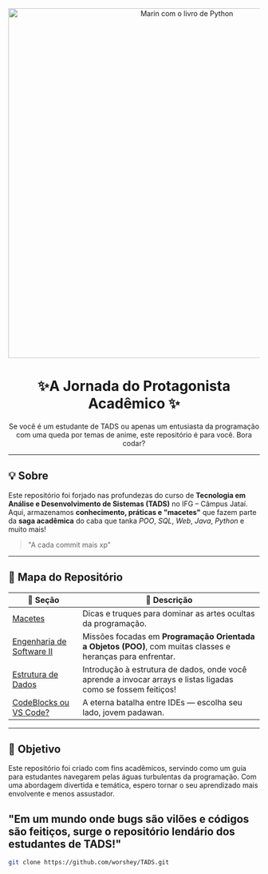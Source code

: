 <div align="center">
  <img src="Marin_Kitagawa_automate_the_boring_stuff_with_python.png" width="700" alt="Marin com o livro de Python"/>
  <h1>✨A Jornada do Protagonista Acadêmico ✨</h1>
  <p>Se você é um estudante de TADS ou apenas um entusiasta da programação com uma queda por temas de anime, este repositório é para você. Bora codar? </p>
</div>

---

## 💡 Sobre

Este repositório foi forjado nas profundezas do curso de **Tecnologia em Análise e Desenvolvimento de Sistemas (TADS)** no IFG – Câmpus Jataí. Aqui, armazenamos **conhecimento, práticas e "macetes"** que fazem parte da **saga acadêmica** do caba que tanka *POO*, *SQL*, *Web*, *Java*, *Python* e muito mais!

>  "A cada commit mais xp"  

---

## 🧭 Mapa do Repositório

| 🌟 Seção | 💬 Descrição |
|--------|-------------|
| [Macetes](https://github.com/worshey/TADS/tree/main/Macetes) | Dicas e truques para dominar as artes ocultas da programação.
| [Engenharia de Software II](https://github.com/worshey/TADS/tree/main/Engenharia%20de%20Software%20II) | Missões focadas em **Programação Orientada a Objetos (POO)**, com muitas classes e heranças para enfrentar.
| [Estrutura de Dados](https://github.com/worshey/TADS/tree/main/Estrutura%20de%20Dados) | Introdução à estrutura de dados, onde você aprende a invocar arrays e listas ligadas como se fossem feitiços!
| [CodeBlocks ou VS Code?](https://github.com/worshey/TADS/tree/main/CodeBlocks%20ou%20VS%20Code%3F) | A eterna batalha entre IDEs — escolha seu lado, jovem padawan.

---



## 🎯 Objetivo

Este repositório foi criado com fins acadêmicos, servindo como um guia para estudantes navegarem pelas águas turbulentas da programação. Com uma abordagem divertida e temática, espero tornar o seu aprendizado mais envolvente e menos assustador.

"Em um mundo onde bugs são vilões e códigos são feitiços, surge o repositório lendário dos estudantes de TADS!"
---


```bash
git clone https://github.com/worshey/TADS.git

